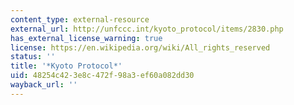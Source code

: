 ```yaml
---
content_type: external-resource
external_url: http://unfccc.int/kyoto_protocol/items/2830.php
has_external_license_warning: true
license: https://en.wikipedia.org/wiki/All_rights_reserved
status: ''
title: '*Kyoto Protocol*'
uid: 48254c42-3e8c-472f-98a3-ef60a082dd30
wayback_url: ''
---
```

